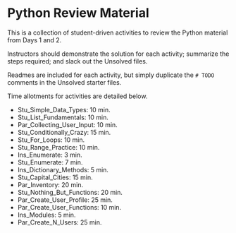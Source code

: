 # Python Review Material

This is a collection of student-driven activities to review the Python material from Days 1 and 2.

Instructors should demonstrate the solution for each activity; summarize the steps required; and slack out the Unsolved files.

Readmes are included for each activity, but simply duplicate the `# TODO` comments in the Unsolved starter files.

Time allotments for activities are detailed below.

- Stu_Simple_Data_Types: 10 min.
- Stu_List_Fundamentals: 10 min.
- Par_Collecting_User_Input: 10 min.
- Stu_Conditionally_Crazy: 15 min.
- Stu_For_Loops: 10 min.
- Stu_Range_Practice: 10 min.
- Ins_Enumerate: 3 min.
- Stu_Enumerate: 7 min.
- Ins_Dictionary_Methods: 5 min.
- Stu_Capital_Cities: 15 min.
- Par_Inventory: 20 min.
- Stu_Nothing_But_Functions: 20 min.
- Par_Create_User_Profile: 25 min.
- Par_Create_User_Functions: 10 min.
- Ins_Modules: 5 min.
- Par_Create_N_Users: 25 min.
